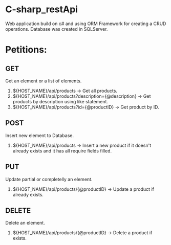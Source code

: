 # C-sharp_restApi
Web application build on c# and using ORM Framework for creating a CRUD operations. Database was created in SQLServer.


# Petitions:

## GET

Get an element or a list of elements.

1. ${HOST_NAME}/api/products -> Get all products.
2. ${HOST_NAME}/api/products?description={@description} -> Get products by description using like statement.
3. ${HOST_NAME}/api/products?id={@productID} -> Get product by ID.

## POST

Insert new element to Database.

1. ${HOST_NAME}/api/products -> Insert a new product if it doesn't already exists and it has all require fields filled.



## PUT

Update partial or completelly an element.

1. ${HOST_NAME}/api/products/{@productID} -> Update a product if already exists.

## DELETE

Delete an element.

1. ${HOST_NAME}/api/products/{@productID} -> Delete a product if exists.
